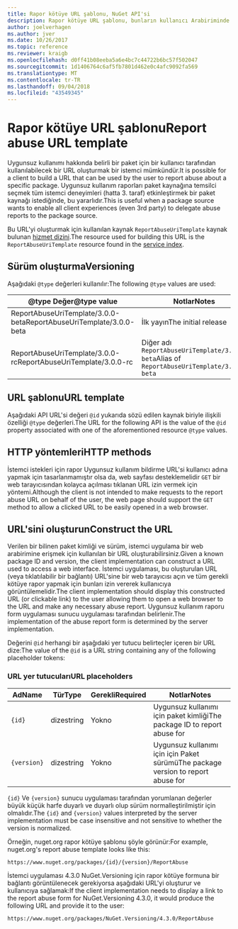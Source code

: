 ```yaml
---
title: Rapor kötüye URL şablonu, NuGet API'si
description: Rapor kötüye URL şablonu, bunların kullanıcı Arabiriminde bir rapor kötüye bağlantı görüntüler etmesine olanak tanır.
author: joelverhagen
ms.author: jver
ms.date: 10/26/2017
ms.topic: reference
ms.reviewer: kraigb
ms.openlocfilehash: d0ff41b08eeba5a6e4bc7c44722b6bc57f502047
ms.sourcegitcommit: 1d1406764c6af5fb7801d462e0c4afc9092fa569
ms.translationtype: MT
ms.contentlocale: tr-TR
ms.lasthandoff: 09/04/2018
ms.locfileid: "43549345"
---
```

# <a name="report-abuse-url-template"></a><span data-ttu-id="6b8bc-103">Rapor kötüye URL şablonu</span><span class="sxs-lookup"><span data-stu-id="6b8bc-103">Report abuse URL template</span></span>

<span data-ttu-id="6b8bc-104">Uygunsuz kullanımı hakkında belirli bir paket için bir kullanıcı tarafından kullanılabilecek bir URL oluşturmak bir istemci mümkündür.</span><span class="sxs-lookup"><span data-stu-id="6b8bc-104">It is possible for a client to build a URL that can be used by the user to report abuse about a specific package.</span></span> <span data-ttu-id="6b8bc-105">Uygunsuz kullanım raporları paket kaynağına temsilci seçmek tüm istemci deneyimleri (hatta 3. taraf) etkinleştirmek bir paket kaynağı istediğinde, bu yararlıdır.</span><span class="sxs-lookup"><span data-stu-id="6b8bc-105">This is useful when a package source wants to enable all client experiences (even 3rd party) to delegate abuse reports to the package source.</span></span>

<span data-ttu-id="6b8bc-106">Bu URL'yi oluşturmak için kullanılan kaynak `ReportAbuseUriTemplate` kaynak bulunan [hizmet dizini](service-index.md).</span><span class="sxs-lookup"><span data-stu-id="6b8bc-106">The resource used for building this URL is the `ReportAbuseUriTemplate` resource found in the [service index](service-index.md).</span></span>

## <a name="versioning"></a><span data-ttu-id="6b8bc-107">Sürüm oluşturma</span><span class="sxs-lookup"><span data-stu-id="6b8bc-107">Versioning</span></span>

<span data-ttu-id="6b8bc-108">Aşağıdaki `@type` değerleri kullanılır:</span><span class="sxs-lookup"><span data-stu-id="6b8bc-108">The following `@type` values are used:</span></span>

<span data-ttu-id="6b8bc-109">@type Değer</span><span class="sxs-lookup"><span data-stu-id="6b8bc-109">@type value</span></span>                       | <span data-ttu-id="6b8bc-110">Notlar</span><span class="sxs-lookup"><span data-stu-id="6b8bc-110">Notes</span></span>
--------------------------------- | -----
<span data-ttu-id="6b8bc-111">ReportAbuseUriTemplate/3.0.0-beta</span><span class="sxs-lookup"><span data-stu-id="6b8bc-111">ReportAbuseUriTemplate/3.0.0-beta</span></span> | <span data-ttu-id="6b8bc-112">İlk yayın</span><span class="sxs-lookup"><span data-stu-id="6b8bc-112">The initial release</span></span>
<span data-ttu-id="6b8bc-113">ReportAbuseUriTemplate/3.0.0-rc</span><span class="sxs-lookup"><span data-stu-id="6b8bc-113">ReportAbuseUriTemplate/3.0.0-rc</span></span>   | <span data-ttu-id="6b8bc-114">Diğer adı `ReportAbuseUriTemplate/3.0.0-beta`</span><span class="sxs-lookup"><span data-stu-id="6b8bc-114">Alias of `ReportAbuseUriTemplate/3.0.0-beta`</span></span>

## <a name="url-template"></a><span data-ttu-id="6b8bc-115">URL şablonu</span><span class="sxs-lookup"><span data-stu-id="6b8bc-115">URL template</span></span>

<span data-ttu-id="6b8bc-116">Aşağıdaki API URL'si değeri `@id` yukarıda sözü edilen kaynak biriyle ilişkili özelliği `@type` değerleri.</span><span class="sxs-lookup"><span data-stu-id="6b8bc-116">The URL for the following API is the value of the `@id` property associated with one of the aforementioned resource `@type` values.</span></span>

## <a name="http-methods"></a><span data-ttu-id="6b8bc-117">HTTP yöntemleri</span><span class="sxs-lookup"><span data-stu-id="6b8bc-117">HTTP methods</span></span>

<span data-ttu-id="6b8bc-118">İstemci istekleri için rapor Uygunsuz kullanım bildirme URL'si kullanıcı adına yapmak için tasarlanmamıştır olsa da, web sayfası desteklemelidir `GET` bir web tarayıcısından kolayca açılması tıklanan URL izin vermek için yöntemi.</span><span class="sxs-lookup"><span data-stu-id="6b8bc-118">Although the client is not intended to make requests to the report abuse URL on behalf of the user, the web page should support the `GET` method to allow a clicked URL to be easily opened in a web browser.</span></span>

## <a name="construct-the-url"></a><span data-ttu-id="6b8bc-119">URL'sini oluşturun</span><span class="sxs-lookup"><span data-stu-id="6b8bc-119">Construct the URL</span></span>

<span data-ttu-id="6b8bc-120">Verilen bir bilinen paket kimliği ve sürüm, istemci uygulama bir web arabirimine erişmek için kullanılan bir URL oluşturabilirsiniz.</span><span class="sxs-lookup"><span data-stu-id="6b8bc-120">Given a known package ID and version, the client implementation can construct a URL used to access a web interface.</span></span> <span data-ttu-id="6b8bc-121">İstemci uygulaması, bu oluşturulan URL (veya tıklatılabilir bir bağlantı) URL'sine bir web tarayıcısı açın ve tüm gerekli kötüye rapor yapmak için bunları izin vererek kullanıcıya görüntülemelidir.</span><span class="sxs-lookup"><span data-stu-id="6b8bc-121">The client implementation should display this constructed URL (or clickable link) to the user allowing them to open a web browser to the URL and make any necessary abuse report.</span></span> <span data-ttu-id="6b8bc-122">Uygunsuz kullanım raporu form uygulaması sunucu uygulaması tarafından belirlenir.</span><span class="sxs-lookup"><span data-stu-id="6b8bc-122">The implementation of the abuse report form is determined by the server implementation.</span></span>

<span data-ttu-id="6b8bc-123">Değerini `@id` herhangi bir aşağıdaki yer tutucu belirteçler içeren bir URL dize:</span><span class="sxs-lookup"><span data-stu-id="6b8bc-123">The value of the `@id` is a URL string containing any of the following placeholder tokens:</span></span>

### <a name="url-placeholders"></a><span data-ttu-id="6b8bc-124">URL yer tutucuları</span><span class="sxs-lookup"><span data-stu-id="6b8bc-124">URL placeholders</span></span>

<span data-ttu-id="6b8bc-125">Ad</span><span class="sxs-lookup"><span data-stu-id="6b8bc-125">Name</span></span>        | <span data-ttu-id="6b8bc-126">Tür</span><span class="sxs-lookup"><span data-stu-id="6b8bc-126">Type</span></span>    | <span data-ttu-id="6b8bc-127">Gerekli</span><span class="sxs-lookup"><span data-stu-id="6b8bc-127">Required</span></span> | <span data-ttu-id="6b8bc-128">Notlar</span><span class="sxs-lookup"><span data-stu-id="6b8bc-128">Notes</span></span>
----------- | ------- | -------- | -----
`{id}`      | <span data-ttu-id="6b8bc-129">dize</span><span class="sxs-lookup"><span data-stu-id="6b8bc-129">string</span></span>  | <span data-ttu-id="6b8bc-130">Yok</span><span class="sxs-lookup"><span data-stu-id="6b8bc-130">no</span></span>       | <span data-ttu-id="6b8bc-131">Uygunsuz kullanımı için paket kimliği</span><span class="sxs-lookup"><span data-stu-id="6b8bc-131">The package ID to report abuse for</span></span>
`{version}` | <span data-ttu-id="6b8bc-132">dize</span><span class="sxs-lookup"><span data-stu-id="6b8bc-132">string</span></span>  | <span data-ttu-id="6b8bc-133">Yok</span><span class="sxs-lookup"><span data-stu-id="6b8bc-133">no</span></span>       | <span data-ttu-id="6b8bc-134">Uygunsuz kullanımı için için Paket sürümü</span><span class="sxs-lookup"><span data-stu-id="6b8bc-134">The package version to report abuse for</span></span>

<span data-ttu-id="6b8bc-135">`{id}` Ve `{version}` sunucu uygulaması tarafından yorumlanan değerler büyük küçük harfe duyarlı ve duyarlı olup sürüm normalleştirilmiştir için olmalıdır.</span><span class="sxs-lookup"><span data-stu-id="6b8bc-135">The `{id}` and `{version}` values interpreted by the server implementation must be case insensitive and not sensitive to whether the version is normalized.</span></span>

<span data-ttu-id="6b8bc-136">Örneğin, nuget.org rapor kötüye şablonu şöyle görünür:</span><span class="sxs-lookup"><span data-stu-id="6b8bc-136">For example, nuget.org's report abuse template looks like this:</span></span>

    https://www.nuget.org/packages/{id}/{version}/ReportAbuse

<span data-ttu-id="6b8bc-137">İstemci uygulaması 4.3.0 NuGet.Versioning için rapor kötüye formuna bir bağlantı görüntülenecek gerekiyorsa aşağıdaki URL'yi oluşturur ve kullanıcıya sağlamak:</span><span class="sxs-lookup"><span data-stu-id="6b8bc-137">If the client implementation needs to display a link to the report abuse form for NuGet.Versioning 4.3.0, it would produce the following URL and provide it to the user:</span></span>

    https://www.nuget.org/packages/NuGet.Versioning/4.3.0/ReportAbuse
